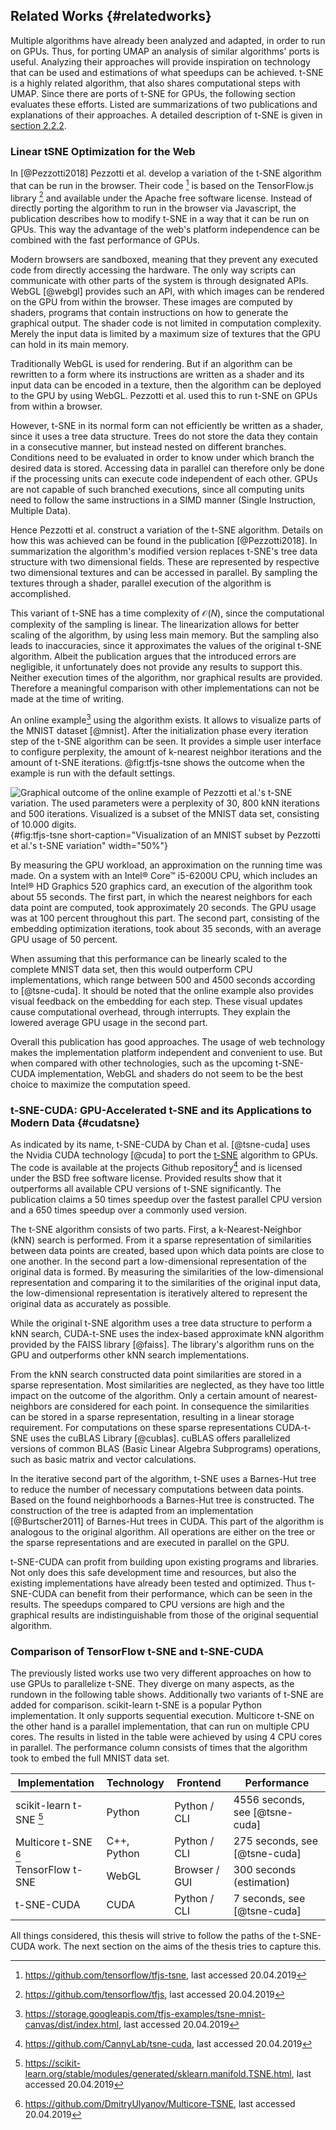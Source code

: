 ## Related Works {#relatedworks}
Multiple algorithms have already been analyzed and adapted, in order to run on GPUs.
Thus, for porting UMAP an analysis of similar algorithms' ports is useful.
Analyzing their approaches will provide inspiration on technology that can be used and estimations of what speedups can be achieved.
t-SNE is a highly related algorithm, that also shares computational steps with UMAP.
Since there are ports of t-SNE for GPUs, the following section evaluates these efforts.
Listed are summarizations of two publications and explanations of their approaches.
A detailed description of t-SNE is given in [section 2.2.2](#tsne).

### Linear tSNE Optimization for the Web
In [@Pezzotti2018] Pezzotti et al. develop a variation of the t-SNE algorithm that can be run in the browser.
Their code [^pezzoti_code] is based on the TensorFlow.js library [^tensorflow_code] and available under the Apache free software license.
Instead of directly porting the algorithm to run in the browser via Javascript, the publication describes how to modify t-SNE in a way that it can be run on GPUs.
This way the advantage of the web's platform independence can be combined with the fast performance of GPUs.

Modern browsers are sandboxed, meaning that they prevent any executed code from directly accessing the hardware.
The only way scripts can communicate with other parts of the system is through designated APIs.
WebGL [@webgl] provides such an API, with which images can be rendered on the GPU from within the browser.
These images are computed by shaders, programs that contain instructions on how to generate the graphical output.
The shader code is not limited in computation complexity.
Merely the input data is limited by a maximum size of textures that the GPU can hold in its main memory.

Traditionally WebGL is used for rendering.
But if an algorithm can be rewritten to a form where its instructions are written as a shader and its input data can be encoded in a texture, then the algorithm can be deployed to the GPU by using WebGL.
Pezzotti et al. used this to run t-SNE on GPUs from within a browser.

However, t-SNE in its normal form can not efficiently be written as a shader, since it uses a tree data structure.
Trees do not store the data they contain in a consecutive manner, but instead nested on different branches.
Conditions need to be evaluated in order to know under which branch the desired data is stored.
Accessing data in parallel can therefore only be done if the processing units can execute code independent of each other.
GPUs are not capable of such branched executions, since all computing units need to follow the same instructions in a SIMD manner (Single Instruction, Multiple Data).

Hence Pezzotti et al. construct a variation of the t-SNE algorithm.
Details on how this was achieved can be found in the publication [@Pezzotti2018].
In summarization the algorithm's modified version replaces t-SNE's tree data structure with two dimensional fields.
These are represented by respective two dimensional textures and can be accessed in parallel.
By sampling the textures through a shader, parallel execution of the algorithm is accomplished.

This variant of t-SNE has a time complexity of $\mathcal{O}(N)$, since the computational complexity of the sampling is linear.
The linearization allows for better scaling of the algorithm, by using less main memory.
But the sampling also leads to inaccuracies, since it approximates the values of the original t-SNE algorithm.
Albeit the publication argues that the introduced errors are negligible, it unfortunately does not provide any results to support this.
Neither execution times of the algorithm, nor graphical results are provided.
Therefore a meaningful comparison with other implementations can not be made at the time of writing.

<!--t-SNE uses a gradient of its objective function to iterate closer to a final result.-->
<!--Pezzotti et al. rewrite this gradient, by splitting it up into two factors.-->
<!--The attractive forces, which move data points closer to each other and the repulsive forces, that respectively do the opposite.-->
<!--Both are then shown to be computable in a linear way.-->

<!--For calculating the attractive forces, only a fixed amount of nearest-neighbors are considered.-->
<!--This is justified, since only those have a significant influence on the attraction.-->
<!--The current density distribution of transformed data points is used to normalize the attractive forces.-->
<!--It is calculated by sampling on a scalar field a linear amount of times.-->
<!--The repulsive forces are computed using a similarly sampled vector field.-->

<!--Both fields are implemented with textures.-->
<!--These are manipulated through the rest of the code, which is wrapped in a shader.-->
<!--Thus the variant manages to have linear computational complexity and running on the GPU.-->
<!--Additionally the linearization allows for better scaling of the algorithm, by using less main memory.-->

An online example[^pezzoti_online] using the algorithm exists.
It allows to visualize parts of the MNIST dataset [@mnist].
After the initialization phase every iteration step of the t-SNE algorithm can be seen.
It provides a simple user interface to configure perplexity, the amount of k-nearest neighbor iterations and the amount of t-SNE iterations.
@fig:tfjs-tsne shows the outcome when the example is run with the default settings.


![Graphical outcome of the online example of Pezzotti et al.'s t-SNE variation.
  The used parameters were a perplexity of 30, 800 kNN iterations and 500 iterations.
  Visualized is a subset of the MNIST data set, consisting of 10.000 digits.
](figures/chapter1/pezzoti.png){#fig:tfjs-tsne short-caption="Visualization of an MNIST subset by Pezzotti et al.'s t-SNE variation" width="50%"}

By measuring the GPU workload, an approximation on the running time was made.
On a system with an Intel® Core™ i5-6200U CPU, which includes an Intel® HD Graphics 520 graphics card, an execution of the algorithm took about 55 seconds.
The first part, in which the nearest neighbors for each data point are computed, took approximately 20 seconds.
The GPU usage was at 100 percent throughout this part.
The second part, consisting of the embedding optimization iterations, took about 35 seconds, with an average GPU usage of 50 percent.

When assuming that this performance can be linearly scaled to the complete MNIST data set, then this would outperform CPU implementations, which range between 500 and 4500 seconds according to [@tsne-cuda].
It should be noted that the online example also provides visual feedback on the embedding for each step.
These visual updates cause computational overhead, through interrupts.
They explain the lowered average GPU usage in the second part.

Overall this publication has good approaches.
The usage of web technology makes the implementation platform independent and convenient to use.
But when compared with other technologies, such as the upcoming t-SNE-CUDA implementation, WebGL and shaders do not seem to be the best choice to maximize the computation speed.

### t-SNE-CUDA: GPU-Accelerated t-SNE and its Applications to Modern Data {#cudatsne}
As indicated by its name, t-SNE-CUDA by Chan et al. [@tsne-cuda] uses the Nvidia CUDA technology [@cuda] to port the [t-SNE](#tsne) algorithm to GPUs.
The code is available at the projects Github repository[^repo_tsne_cuda] and is licensed under the BSD free software license.
Provided results show that it outperforms all available CPU versions of t-SNE significantly.
The publication claims a 50 times speedup over the fastest parallel CPU version and a 650 times speedup over a commonly used version.

The t-SNE algorithm consists of two parts.
First, a k-Nearest-Neighbor (kNN) search is performed.
From it a sparse representation of similarities between data points are created, based upon which data points are close to one another.
In the second part a low-dimensional representation of the original data is formed.
By measuring the similarities of the low-dimensional representation and comparing it to the similarities of the original input data, the low-dimensional representation is iteratively altered to represent the original data as accurately as possible.

<!--kNN-->
While the original t-SNE algorithm uses a tree data structure to perform a kNN search, CUDA-t-SNE uses the index-based approximate kNN algorithm provided by the FAISS library [@faiss].
The library's algorithm runs on the GPU and outperforms other kNN search implementations.

<!--sparse representation-->
From the kNN search constructed data point similarities are stored in a sparse representation.
Most similarities are neglected, as they have too little impact on the outcome of the algorithm.
Only a certain amount of nearest-neighbors are considered for each point.
In consequence the similarities can be stored in a sparse representation, resulting in a linear storage requirement.
For computations on these sparse representations CUDA-t-SNE uses the cuBLAS Library [@cublas].
cuBLAS offers parallelized versions of common BLAS (Basic Linear Algebra Subprograms) operations, such as basic matrix and vector calculations.

<!--barnes hut-->
In the iterative second part of the algorithm, t-SNE uses a Barnes-Hut tree to reduce the number of necessary computations between data points.
Based on the found neighborhoods a Barnes-Hut tree is constructed.
The construction of the tree is adapted from an implementation [@Burtscher2011] of Barnes-Hut trees in CUDA.
This part of the algorithm is analogous to the original algorithm.
All operations are either on the tree or the sparse representations and are executed in parallel on the GPU.

t-SNE-CUDA can profit from building upon existing programs and libraries.
Not only does this safe development time and resources, but also the existing implementations have already been tested and optimized.
Thus t-SNE-CUDA can benefit from their performance, which can be seen in the results.
The speedups compared to CPU versions are high and the graphical results are indistinguishable from those of the original sequential algorithm.


### Comparison of TensorFlow t-SNE and t-SNE-CUDA
The previously listed works use two very different approaches on how to use GPUs to parallelize t-SNE.
They diverge on many aspects, as the rundown in the following table shows.
Additionally two variants of t-SNE are added for comparison.
scikit-learn t-SNE is a popular Python implementation.
It only supports sequential execution.
Multicore t-SNE on the other hand is a parallel implementation, that can run on multiple CPU cores.
The results in listed in the table were achieved by using 4 CPU cores in parallel.
The performance column consists of times that the algorithm took to embed the full MNIST data set.

|Implementation|Technology|Frontend|Performance|
|-------------------|--------------|---------------|-----------------------------|
| scikit-learn t-SNE [^scikit_src]|Python| Python / CLI  | 4556 seconds, see [@tsne-cuda]|
| Multicore t-SNE [^multitsne_src]|C++, Python| Python / CLI  | 275 seconds, see [@tsne-cuda]|
| TensorFlow t-SNE |WebGL  |Browser / GUI| 300 seconds (estimation)|
| t-SNE-CUDA       |CUDA|Python / CLI| 7 seconds, see [@tsne-cuda]|

All things considered, this thesis will strive to follow the paths of the t-SNE-CUDA work.
The next section on the aims of the thesis tries to capture this.

[^pezzoti_code]: https://github.com/tensorflow/tfjs-tsne, last accessed 20.04.2019
[^tensorflow_code]: https://github.com/tensorflow/tfjs, last accessed 20.04.2019
[^pezzoti_online]: https://storage.googleapis.com/tfjs-examples/tsne-mnist-canvas/dist/index.html, last accessed 20.04.2019
[^repo_tsne_cuda]: https://github.com/CannyLab/tsne-cuda, last accessed 20.04.2019
[^multitsne_src]: https://github.com/DmitryUlyanov/Multicore-TSNE, last accessed 20.04.2019
[^scikit_src]: https://scikit-learn.org/stable/modules/generated/sklearn.manifold.TSNE.html, last accessed 20.04.2019

